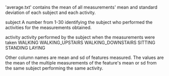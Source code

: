'average.txt' contains the mean of all measurements' mean and standard deviation of each subject and each activity.

subject
  A number from 1-30 identifying the subject who performed the activities for the measurements obtained.
  
activity
  activity performed by the subject when the measurements were taken
    WALKING
    WALKING_UPSTAIRS
    WALKING_DOWNSTAIRS
    SITTING
    STANDING
    LAYING

Other column names are mean and sd of features measured. The values are the mean of the multiple measurements of 
the feature's mean or sd from the same subject performing the same activity.
